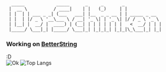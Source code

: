 ```
  _____            _____      _     _       _              
 |  __ \          / ____|    | |   (_)     | |             
 | |  | | ___ _ _| (___   ___| |__  _ _ __ | | _____ _ __  
 | |  | |/ _ \ '__\___ \ / __| '_ \| | '_ \| |/ / _ \ '_ \ 
 | |__| |  __/ |  ____) | (__| | | | | | | |   <  __/ | | |
 |_____/ \___|_| |_____/ \___|_| |_|_|_| |_|_|\_\___|_| |_|
 ```
                                             
### Working on [BetterString](https://pypi.org/project/BetterString/)
:D   
    ![Ok](https://github-readme-stats.vercel.app/api?username=DerSchinken&count_private=true&show_icons=true&theme=radical)
    ![Top Langs](https://github-readme-stats.vercel.app/api/top-langs/?username=DerSchinken&layout=compact&theme=radical)

<!--
**DrBumm/DrBumm** is a ✨ _special_ ✨ repository because its `README.md` (this file) appears on your GitHub profile.

Here are some ideas to get you started:

- 🔭 I’m currently working on ...
- 🌱 I’m currently learning ...
- 👯 I’m looking to collaborate on ...
- 🤔 I’m looking for help with ...
- 💬 Ask me about ...
- 📫 How to reach me: ...
- 😄 Pronouns: ...
- ⚡ Fun fact: ...
-->
